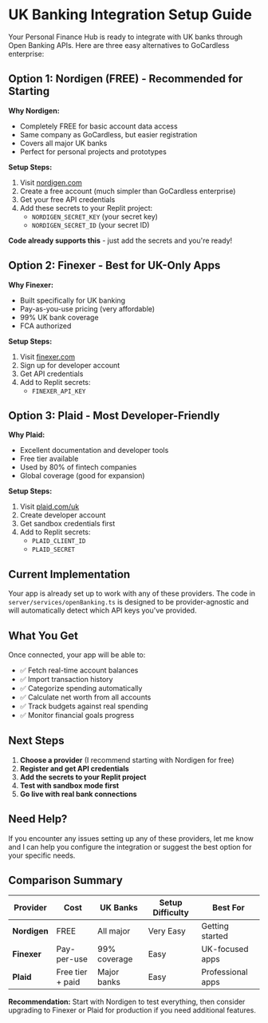 # UK Banking Integration Setup Guide

Your Personal Finance Hub is ready to integrate with UK banks through Open Banking APIs. Here are three easy alternatives to GoCardless enterprise:

## Option 1: Nordigen (FREE) - Recommended for Starting

**Why Nordigen:**
- Completely FREE for basic account data access
- Same company as GoCardless, but easier registration
- Covers all major UK banks
- Perfect for personal projects and prototypes

**Setup Steps:**
1. Visit [nordigen.com](https://nordigen.com)
2. Create a free account (much simpler than GoCardless enterprise)
3. Get your free API credentials
4. Add these secrets to your Replit project:
   - `NORDIGEN_SECRET_KEY` (your secret key)
   - `NORDIGEN_SECRET_ID` (your secret ID)

**Code already supports this** - just add the secrets and you're ready!

## Option 2: Finexer - Best for UK-Only Apps

**Why Finexer:**
- Built specifically for UK banking
- Pay-as-you-use pricing (very affordable)
- 99% UK bank coverage
- FCA authorized

**Setup Steps:**
1. Visit [finexer.com](https://finexer.com)
2. Sign up for developer account
3. Get API credentials
4. Add to Replit secrets:
   - `FINEXER_API_KEY`

## Option 3: Plaid - Most Developer-Friendly

**Why Plaid:**
- Excellent documentation and developer tools
- Free tier available
- Used by 80% of fintech companies
- Global coverage (good for expansion)

**Setup Steps:**
1. Visit [plaid.com/uk](https://plaid.com/uk)
2. Create developer account
3. Get sandbox credentials first
4. Add to Replit secrets:
   - `PLAID_CLIENT_ID`
   - `PLAID_SECRET`

## Current Implementation

Your app is already set up to work with any of these providers. The code in `server/services/openBanking.ts` is designed to be provider-agnostic and will automatically detect which API keys you've provided.

## What You Get

Once connected, your app will be able to:
- ✅ Fetch real-time account balances
- ✅ Import transaction history
- ✅ Categorize spending automatically
- ✅ Calculate net worth from all accounts
- ✅ Track budgets against real spending
- ✅ Monitor financial goals progress

## Next Steps

1. **Choose a provider** (I recommend starting with Nordigen for free)
2. **Register and get API credentials**
3. **Add the secrets to your Replit project**
4. **Test with sandbox mode first**
5. **Go live with real bank connections**

## Need Help?

If you encounter any issues setting up any of these providers, let me know and I can help you configure the integration or suggest the best option for your specific needs.

## Comparison Summary

| Provider | Cost | UK Banks | Setup Difficulty | Best For |
|----------|------|----------|------------------|----------|
| **Nordigen** | FREE | All major | Very Easy | Getting started |
| **Finexer** | Pay-per-use | 99% coverage | Easy | UK-focused apps |
| **Plaid** | Free tier + paid | Major banks | Easy | Professional apps |

**Recommendation:** Start with Nordigen to test everything, then consider upgrading to Finexer or Plaid for production if you need additional features.